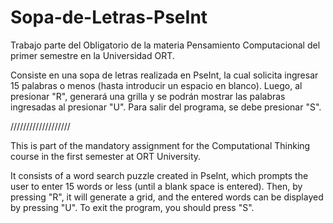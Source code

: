 # Sopa-de-Letras-PseInt

Trabajo parte del Obligatorio de la materia Pensamiento Computacional del primer semestre en la Universidad ORT.

Consiste en una sopa de letras realizada en PseInt, la cual solicita ingresar 15 palabras o menos (hasta introducir un espacio en blanco). Luego, al presionar "R", generará una grilla y se podrán mostrar las palabras ingresadas al presionar "U". Para salir del programa, se debe presionar "S".

///////////////////

This is part of the mandatory assignment for the Computational Thinking course in the first semester at ORT University.

It consists of a word search puzzle created in PseInt, which prompts the user to enter 15 words or less (until a blank space is entered). Then, by pressing "R", it will generate a grid, and the entered words can be displayed by pressing "U". To exit the program, you should press "S".

